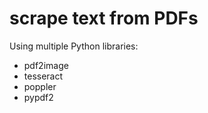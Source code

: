 # scrape text from PDFs
Using multiple Python libraries:
* pdf2image
* tesseract
* poppler
* pypdf2
